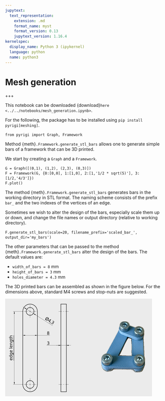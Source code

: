 ```yaml
---
jupytext:
  text_representation:
    extension: .md
    format_name: myst
    format_version: 0.13
    jupytext_version: 1.16.4
kernelspec:
  display_name: Python 3 (ipykernel)
  language: python
  name: python3
---
```


# Mesh generation

+++

This notebook can be downloaded {download}`here <../../notebooks/mesh_generation.ipynb>`.

For the following, the package has to be installed using `pip install pyrigi[meshing]`.

```{code-cell} ipython3
from pyrigi import Graph, Framework
```

Method {meth}`.Framework.generate_stl_bars` allows one to generate simple bars of a framework that can be 3D printed.

We start by creating a `Graph` and a `Framework`.


```{code-cell} ipython3
G = Graph([(0,1), (1,2), (2,3), (0,3)])
F = Framework(G, {0:[0,0], 1:[1,0], 2:[1,'1/2 * sqrt(5)'], 3:[1/2,'4/3']})
F.plot()
```

The method {meth}`.Framework.generate_stl_bars` generates bars 
in the working directory in STL format.
The naming scheme consists of the prefix `bar_` and the two indexes
of the vertices of an edge. 

Sometimes we wish to alter the design of the bars, especially scale them up or down, 
and change the file names or output directory (relative to working directory).

```{code-cell} ipython3
F.generate_stl_bars(scale=20, filename_prefix='scaled_bar_', output_dir='my_bars')
```

The other parameters that can be passed to the method {meth}`.Framework.generate_stl_bars` alter
the design of the bars. The default values are:

- `width_of_bars = 8` mm
- `height_of_bars = 3` mm 
- `holes_diameter = 4.3` mm

The 3D printed bars can be assembled as shown in the figure below. For the dimensions above,
standard M4 screws and stop-nuts are suggested.

![Assembled Framework](images/framework_3d_printed.png)




